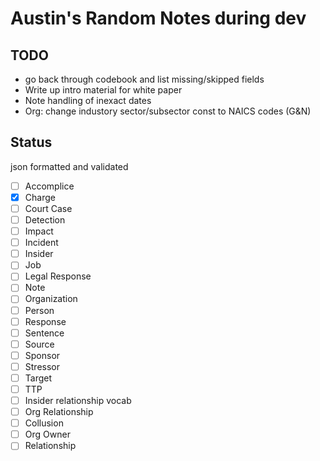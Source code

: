 # Austin's Random Notes during dev

## TODO
- go back through codebook and list missing/skipped fields
- Write up intro material for white paper
- Note handling of inexact dates
- Org: change industory sector/subsector const to NAICS codes (G&N)

## Status

json formatted and validated

- [ ] Accomplice
- [x] Charge
- [ ] Court Case
- [ ] Detection
- [ ] Impact
- [ ] Incident
- [ ] Insider
- [ ] Job
- [ ] Legal Response
- [ ] Note
- [ ] Organization
- [ ] Person
- [ ] Response
- [ ] Sentence
- [ ] Source
- [ ] Sponsor
- [ ] Stressor
- [ ] Target
- [ ] TTP
- [ ] Insider relationship vocab
- [ ] Org Relationship
- [ ] Collusion
- [ ] Org Owner
- [ ] Relationship
